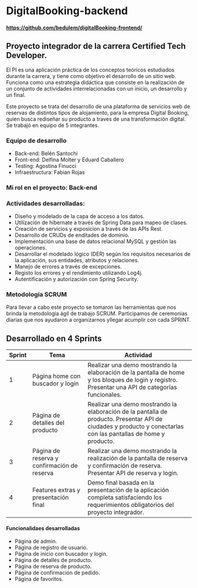 # DigitalBooking-backend

#### https://github.com/bedulem/digitalBooking-frontend/

## Proyecto integrador de la carrera Certified Tech Developer.

El PI es una aplicación práctica de los conceptos teóricos estudiados durante la carrera, y tiene como objetivo el desarrollo de un sitio web. Funciona como una estrategia didáctica que consiste en la realización de un conjunto de actividades interrelacionadas con un inicio, un desarrollo y un final.

Este proyecto se trata del desarrollo de una plataforma de servicios web de reservas de distintos tipos de alojamiento, para la empresa Digital Booking, quien busca rediseñar su producto a traves de una transformación digital.
Se trabajó en equipo de 5 integrantes.

### Equipo de desarrollo

- Back-end: Belén Santochi
- Front-end: Delfina Molter y Eduard Caballero
- Testing: Agostina Finucci
- Infraestructura: Fabian Rojas

### Mi rol en el proyecto: Back-end

### Actividades desarrolladas:

- Diseño y modelado de la capa de acceso a los datos.
- Utilización de hibernate a través de Spring Data para mapeo de clases.
- Creación de servicios y exposicion a través de las APIs Rest.
- Desarrollo de CRUDs de enditades de dominio.
- Implementación una base de datos relacional MySQL y gestión las operaciones.
- Desarrollar el modelado lógico (DER) según los requisitos necesarios de la aplicación, sus entidades, atributos y relaciones.
- Manejo de errores a través de excepciones.
- Registo los errores y el rendimiento utilizando Log4j.
- Autentificación y autorización con Spring Security.

### Metodología SCRUM

Para llevar a cabo este proyecto se tomaron las herramientas que nos brinda la metodología ágil de trabajo SCRUM.
Participamos de ceremonias diarias que nos ayudaron a organizarnos yllegar acumplir con cada SPRINT.

## Desarrollado en 4 Sprints

| Sprint | Tema                                        | Actividad                                                                                                                                                       |
| ------ | ------------------------------------------- | --------------------------------------------------------------------------------------------------------------------------------------------------------------- |
| 1      | Página home con buscador y login            | Realizar una demo mostrando la elaboración de la pantalla de home y los bloques de login y registro. Presentar una API de categorías funcionales.               |
| 2      | Página de detalles del producto             | Realizar una demo mostrando la elaboración de la pantalla de producto. Presentar API de ciudades y producto y conectarlas con las pantallas de home y producto. |
| 3      | Página de reserva y confirmación de reserva | Realizar una demo mostrando la realización de la pantalla de reserva y confirmación de reserva. Presentar API de reserva y login.                               |
| 4      | Features extras y presentación final        | Demo final basada en la presentación de la aplicación completa satisfaciendo los requerimientos obligatorios del proyecto integrador.                           |

#### Funcionalidaes desarrolladas

- Página de admin.
- Página de registro de usuario.
- Página de inicio con buscador y login.
- Página de detalles de producto.
- Página de reserva de producto.
- Página de confirmación de pedido.
- Página de favoritos.
